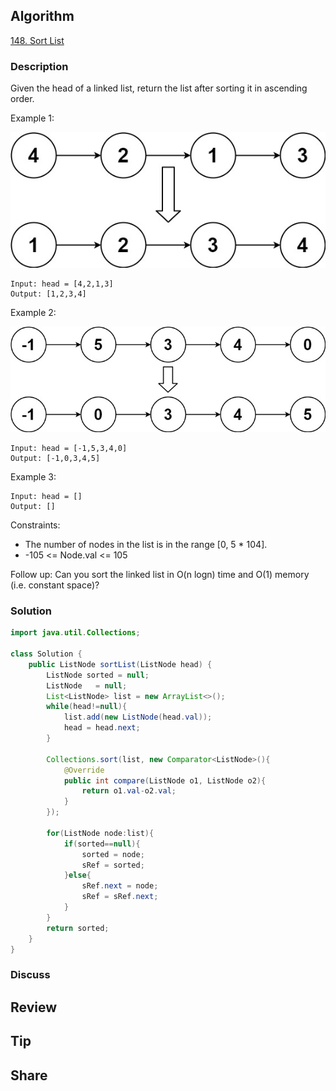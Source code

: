 ## Algorithm

[148. Sort List](https://leetcode.com/problems/sort-list/)

### Description

Given the head of a linked list, return the list after sorting it in ascending order.

Example 1:

![](assets/20241030-7e228d60.png)

```
Input: head = [4,2,1,3]
Output: [1,2,3,4]
```

Example 2:

![](assets/20241030-b972bf8c.png)

```
Input: head = [-1,5,3,4,0]
Output: [-1,0,3,4,5]
```

Example 3:

```
Input: head = []
Output: []
```

Constraints:

- The number of nodes in the list is in the range [0, 5 * 104].
- -105 <= Node.val <= 105

Follow up: Can you sort the linked list in O(n logn) time and O(1) memory (i.e. constant space)?

### Solution

```java
import java.util.Collections;

class Solution {
    public ListNode sortList(ListNode head) {
        ListNode sorted = null;
        ListNode   = null;
        List<ListNode> list = new ArrayList<>();
        while(head!=null){
            list.add(new ListNode(head.val));
            head = head.next;
        }

        Collections.sort(list, new Comparator<ListNode>(){
            @Override
            public int compare(ListNode o1, ListNode o2){
                return o1.val-o2.val;
            }
        });

        for(ListNode node:list){
            if(sorted==null){
                sorted = node;
                sRef = sorted;
            }else{
                sRef.next = node;
                sRef = sRef.next;
            }
        }
        return sorted;
    }
}
```

### Discuss

## Review


## Tip


## Share
